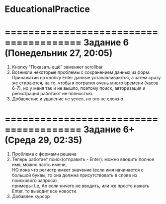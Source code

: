 # EducationalPractice
=======================================
Задание 6 (Понедельник 27, 20:05)
=======================================
1) Кнопку "Показать ещё" заменяет scrollbar
2) Возникли некоторые проблемы с сохранением данных из форм. Принажатии на кнопку Enter данные устанавливаются, а затем сразу же стираются,
на то, чтобы я потратил очень много времени (часов 6-7), но у меня так и не вышло, поэтому поиск, авторизация и регистрация работают
не полностью.
3) Добавление и удаление не успел, но это не сложно.
 
=======================================
Задание 6+ (Среда 29, 02:35)
=======================================
1) Проблема с формами решена
2) Теперь работает поиск(отправить - Enter):
  можно вводить полное имя,
  можно часть имени,  
  НО пока что регистр имеет значение (если имя начинается с большой буквы, то она должна присутствовать в слове из поискового запроса)  
  примеры: Le, An
  если ничего не вводить, или же просто нажать Enter, то выводит все новости.
3) Добавлен курсор

